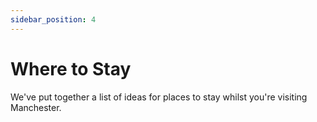 ```yaml
---
sidebar_position: 4
---
```


# Where to Stay

We've put together a list of ideas for places to stay whilst you're visiting Manchester.
